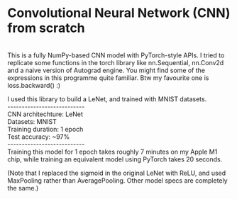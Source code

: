 # Convolutional Neural Network (CNN) from scratch

<br> This is a fully NumPy-based CNN model with PyTorch-style APIs. I tried to replicate some functions in the torch library like nn.Sequential, nn.Conv2d and a naive version of Autograd engine. You might find some of the expressions in this programme quite familiar. Btw my favourite one is loss.backward() :)

I used this library to build a LeNet, and trained with MNIST datasets. 
<br> ---------------------------
<br> CNN architechture: LeNet 
<br> Datasets: MNIST 
<br> Training duration: 1 epoch 
<br> Test accuracy: ~97% 
<br> ---------------------------
<br> Training this model for 1 epoch takes roughly 7 minutes on my Apple M1 chip, while training an equivalent model using PyTorch takes 20 seconds. 

(Note that I replaced the sigmoid in the original LeNet with ReLU, and used MaxPooling rather than AveragePooling. Other model specs are completely the same.)
